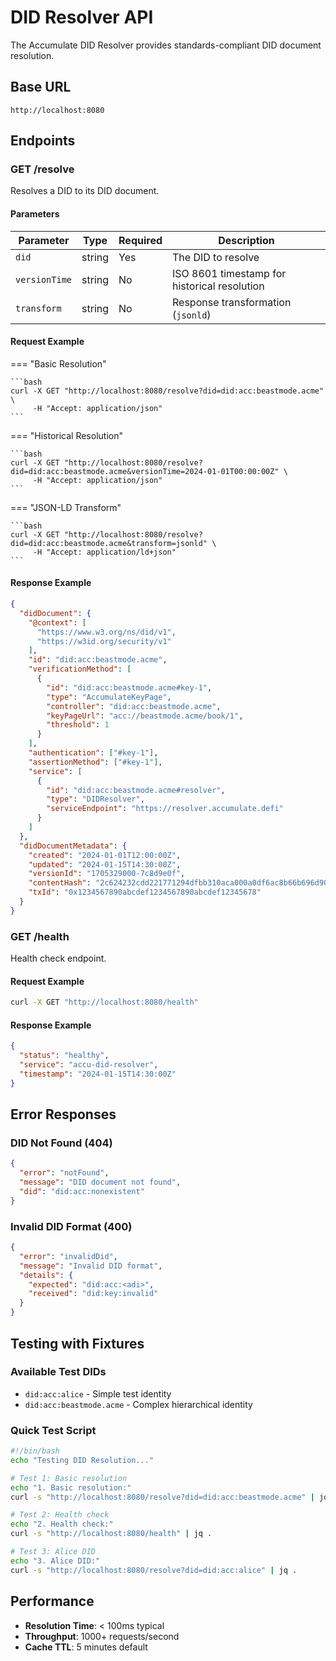 # DID Resolver API

The Accumulate DID Resolver provides standards-compliant DID document resolution.

## Base URL
```
http://localhost:8080
```

## Endpoints

### GET /resolve

Resolves a DID to its DID document.

#### Parameters

| Parameter | Type | Required | Description |
|-----------|------|----------|-------------|
| `did` | string | Yes | The DID to resolve |
| `versionTime` | string | No | ISO 8601 timestamp for historical resolution |
| `transform` | string | No | Response transformation (`jsonld`) |

#### Request Example

=== "Basic Resolution"

    ```bash
    curl -X GET "http://localhost:8080/resolve?did=did:acc:beastmode.acme" \
         -H "Accept: application/json"
    ```

=== "Historical Resolution"

    ```bash
    curl -X GET "http://localhost:8080/resolve?did=did:acc:beastmode.acme&versionTime=2024-01-01T00:00:00Z" \
         -H "Accept: application/json"
    ```

=== "JSON-LD Transform"

    ```bash
    curl -X GET "http://localhost:8080/resolve?did=did:acc:beastmode.acme&transform=jsonld" \
         -H "Accept: application/ld+json"
    ```

#### Response Example

```json
{
  "didDocument": {
    "@context": [
      "https://www.w3.org/ns/did/v1",
      "https://w3id.org/security/v1"
    ],
    "id": "did:acc:beastmode.acme",
    "verificationMethod": [
      {
        "id": "did:acc:beastmode.acme#key-1",
        "type": "AccumulateKeyPage",
        "controller": "did:acc:beastmode.acme",
        "keyPageUrl": "acc://beastmode.acme/book/1",
        "threshold": 1
      }
    ],
    "authentication": ["#key-1"],
    "assertionMethod": ["#key-1"],
    "service": [
      {
        "id": "did:acc:beastmode.acme#resolver",
        "type": "DIDResolver",
        "serviceEndpoint": "https://resolver.accumulate.defi"
      }
    ]
  },
  "didDocumentMetadata": {
    "created": "2024-01-01T12:00:00Z",
    "updated": "2024-01-15T14:30:00Z",
    "versionId": "1705329000-7c8d9e0f",
    "contentHash": "2c624232cdd221771294dfbb310aca000a0df6ac8b66b696d90ef06fdefb64a3",
    "txId": "0x1234567890abcdef1234567890abcdef12345678"
  }
}
```

### GET /health

Health check endpoint.

#### Request Example

```bash
curl -X GET "http://localhost:8080/health"
```

#### Response Example

```json
{
  "status": "healthy",
  "service": "accu-did-resolver",
  "timestamp": "2024-01-15T14:30:00Z"
}
```

## Error Responses

### DID Not Found (404)

```json
{
  "error": "notFound",
  "message": "DID document not found",
  "did": "did:acc:nonexistent"
}
```

### Invalid DID Format (400)

```json
{
  "error": "invalidDid",
  "message": "Invalid DID format",
  "details": {
    "expected": "did:acc:<adi>",
    "received": "did:key:invalid"
  }
}
```

## Testing with Fixtures

### Available Test DIDs

- `did:acc:alice` - Simple test identity
- `did:acc:beastmode.acme` - Complex hierarchical identity

### Quick Test Script

```bash
#!/bin/bash
echo "Testing DID Resolution..."

# Test 1: Basic resolution
echo "1. Basic resolution:"
curl -s "http://localhost:8080/resolve?did=did:acc:beastmode.acme" | jq .

# Test 2: Health check
echo "2. Health check:"
curl -s "http://localhost:8080/health" | jq .

# Test 3: Alice DID
echo "3. Alice DID:"
curl -s "http://localhost:8080/resolve?did=did:acc:alice" | jq .
```

## Performance

- **Resolution Time**: < 100ms typical
- **Throughput**: 1000+ requests/second
- **Cache TTL**: 5 minutes default